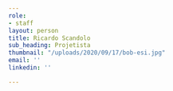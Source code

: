 ```yaml
---
role:
- staff
layout: person
title: Ricardo Scandolo
sub_heading: Projetista
thumbnail: "/uploads/2020/09/17/bob-esi.jpg"
email: ''
linkedin: ''

---
```

